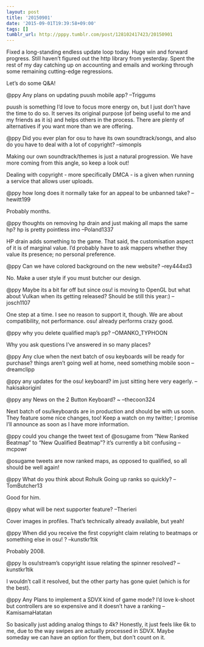 ```yaml
---
layout: post
title: '20150901'
date: '2015-09-01T19:39:58+09:00'
tags: []
tumblr_url: http://pppy.tumblr.com/post/128102417423/20150901
---
```

Fixed a long-standing endless update loop today. Huge win and forward progress. Still haven’t figured out the http library from yesterday. Spent the rest of my day catching up on accounting and emails and working through some remaining cutting-edge regressions.

Let’s do some Q&A!

@ppy Any plans on updating puush mobile app? –Triggums

puush is something I’d love to focus more energy on, but I just don’t have the time to do so. It serves its original purpose (of being useful to me and my friends as it is) and helps others in the process. There are plenty of alternatives if you want more than we are offering.

@ppy Did you ever plan for osu to have its own soundtrack/songs, and also do you have to deal with a lot of copyright? –simonpls

Making our own soundtrack/themes is just a natural progression. We have more coming from this angle, so keep a look out!

Dealing with copyright - more specifically DMCA - is a given when running a service that allows user uploads.

@ppy how long does it normally take for an appeal to be unbanned take? –hewitt199

Probably months.

@ppy thoughts on removing hp drain and just making all maps the same hp? hp is pretty pointless imo –Poland1337

HP drain adds something to the game. That said, the customisation aspect of it is of marginal value. I’d probably have to ask mappers whether they value its presence; no personal preference.

@ppy Can we have colored background on the new website? –rey444xd3

No. Make a user style if you must butcher our design.

@ppy Maybe its a bit far off but since osu! is moving to OpenGL but what about Vulkan when its getting released? Should be still this year:) –josch1107

One step at a time. I see no reason to support it, though. We are about compatibility, not performance. osu! already performs crazy good.

@ppy why you delete qualified map’s pp? –OMANKO_TYPHOON

Why you ask questions I’ve answered in so many places?

@ppy Any clue when the next batch of osu keyboards will be ready for purchase? things aren’t going well at home, need something mobile soon –dreamclipp

@ppy any updates for the osu! keyboard? im just sitting here very eagerly. –hakisakoriginl

@ppy any News on the 2 Button Keyboard? ~ –thecoon324

Next batch of osu!keyboards are in production and should be with us soon. They feature some nice changes, too! Keep a watch on my twitter; I promise I’ll announce as soon as I have more information.

@ppy could you change the tweet text of @osugame from “New Ranked Beatmap” to “New Qualified Beatmap”? it’s currently a bit confusing –mcpowr

@osugame tweets are now ranked maps, as opposed to qualified, so all should be well again!

@ppy What do you think about Rohulk Going up ranks so quickly? –TomButcher13

Good for him.

@ppy what will be next supporter feature? –Therieri

Cover images in profiles. That’s technically already available, but yeah!

@ppy When did you receive the first copyright claim relating to beatmaps or something else in osu! ? –kunstkr1tik

Probably 2008.

@ppy Is osu!stream’s copyright issue relating the spinner resolved? –kunstkr1tik

I wouldn’t call it resolved, but the other party has gone quiet (which is for the best).

@ppy Any Plans to implement a SDVX kind of game mode?
I’d love k-shoot but controllers are so expensive and it doesn’t have a ranking –KamisamaHatatan

So basically just adding analog things to 4k? Honestly, it just feels like 6k to me, due to the way swipes are actually processed in SDVX. Maybe someday we can have an option for them, but don’t count on it.
